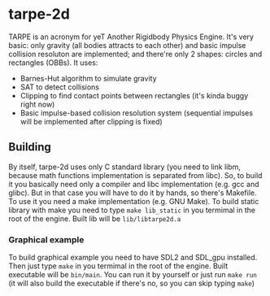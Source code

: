 # tarpe-2d
TARPE is an acronym for yeT Another Rigidbody Physics Engine. It's very basic: only gravity (all bodies attracts to each other) and basic impulse collision resoluton are implemented; and there're only 2 shapes: circles and rectangles (OBBs).
It uses:
- Barnes-Hut algorithm to simulate gravity
- SAT to detect collisions
- Clipping to find contact points between rectangles (it's kinda buggy right now)
- Basic impulse-based collision resolution system (sequential impulses will be implemented after clipping is fixed)

## Building
By itself, tarpe-2d uses only C standard library (you need to link libm, because math functions implementation is separated from libc).
So, to build it you basically need only a compiler and libc implementation (e.g. gcc and glibc).
But in that case you will have to do it by hands, so there's Makefile.
To use it you need a make implementation (e.g. GNU Make).
To build static library with make you need to type `make lib_static` in you termimal in the root of the engine. Built lib will be `lib/libtarpe2d.a`
### Graphical example
To build graphical example you need to have SDL2 and SDL_gpu installed.
Then just type `make` in you termimal in the root of the engine. Built executable will be `bin/main`. You can run it by yourself or just run `make run` (it will also build the executable if there's no, so you can skip typing `make`)
